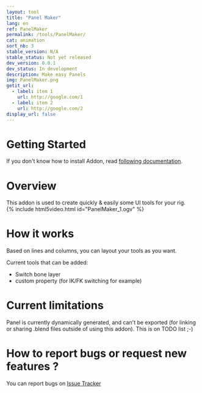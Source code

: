 ```yaml
---
layout: tool
title: "Panel Maker"
lang: en
ref: PanelMaker
permalink: /tools/PanelMaker/
cat: animation
sort_nb: 3
stable_version: N/A
stable_status: Not yet released
dev_version: 0.0.1
dev_status: In development
description: Make easy Panels
img: PanelMaker.png
getit_url:
  - label: item 1
    url: http://google.com/1
  - label: item 2
    url: http://google.com/2
display_url: false
---
```


# Getting Started
If you don't know how to install Addon, read [following documentation][1].  

# Overview

This addon is used to create quickly & easily some UI tools for your rig.  
{% include html5video.html id="PanelMaker_1.ogv" %}

# How it works

Based on lines and columns, you can layout your tools as you want.  

Current tools that can be added:  
*  Switch bone layer
*  custom property (for IK/FK switching for example)

# Current limitations
Panel is currently dynamically generated, and can't be exported (for linking or sharing .blend files outside of using this addon). This is on TODO list ;-)

# How to report bugs or request new features ?
You can report bugs on [Issue Tracker][2]

[1]: {{site.base_url}}/AddonInstallation/
[2]: https://github.com/julienduroure/BleRiFa/issues/
